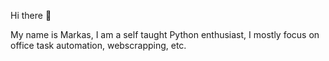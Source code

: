 Hi there 👋

My name is Markas, I am a self taught Python enthusiast, I mostly focus on office task automation, webscrapping, etc.  

